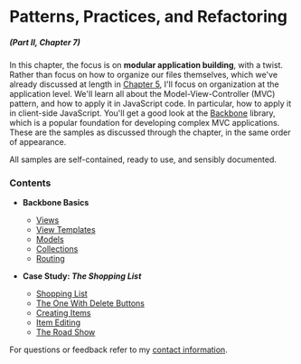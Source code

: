 # Patterns, Practices, and Refactoring

##### _(Part II, Chapter 7)_

In this chapter, the focus is on **modular application building**, with a twist. Rather than focus on how to organize our files themselves, which we've already discussed at length in [Chapter 5][1], I'll focus on organization at the application level. We'll learn all about the Model-View-Controller (MVC) pattern, and how to apply it in JavaScript code. In particular, how to apply it in client-side JavaScript. You'll get a good look at the [Backbone][3] library, which is a popular foundation for developing complex MVC applications. These are the samples as discussed through the chapter, in the same order of appearance.

All samples are self-contained, ready to use, and sensibly documented.

### Contents

- **Backbone Basics**

  - [Views](https://github.com/bevacqua/buildfirst/tree/master/ch07/01_backbone-views)
  - [View Templates](https://github.com/bevacqua/buildfirst/tree/master/ch07/02_backbone-view-templates)
  - [Models](https://github.com/bevacqua/buildfirst/tree/master/ch07/03_backbone-models)
  - [Collections](https://github.com/bevacqua/buildfirst/tree/master/ch07/04_backbone-collections)
  - [Routing](https://github.com/bevacqua/buildfirst/tree/master/ch07/05_backbone-routing)

- **Case Study: _The Shopping List_**

  - [Shopping List](https://github.com/bevacqua/buildfirst/tree/master/ch07/06_shopping-list)
  - [The One With Delete Buttons](https://github.com/bevacqua/buildfirst/tree/master/ch07/07_the-one-with-delete-buttons)
  - [Creating Items](https://github.com/bevacqua/buildfirst/tree/master/ch07/08_creating-items)
  - [Item Editing](https://github.com/bevacqua/buildfirst/tree/master/ch07/09_item-editing)
  - [The Road Show](https://github.com/bevacqua/buildfirst/tree/master/ch07/10_the-road-show)

For questions or feedback refer to my [contact information](https://github.com/bevacqua/buildfirst#feedback).

[1]: https://github.com/bevacqua/buildfirst/tree/master/ch05
[2]: http://en.wikipedia.org/wiki/Model%E2%80%93view%E2%80%93controller
[3]: http://backbonejs.org/
